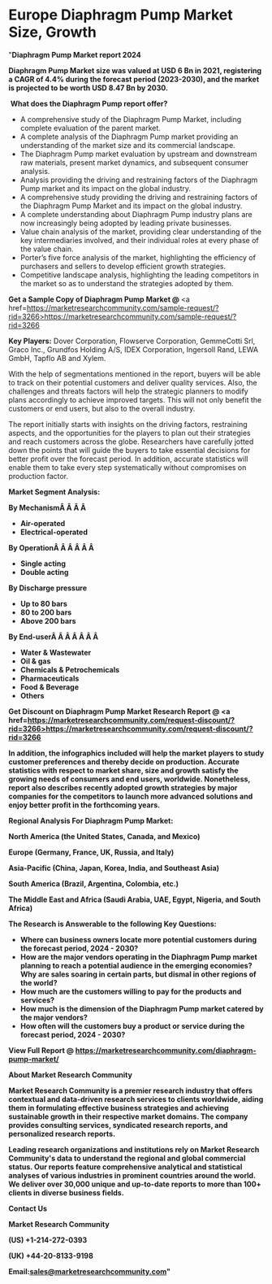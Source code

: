 # Europe Diaphragm Pump Market Size, Growth
"<strong>Diaphragm Pump Market report 2024</strong>

<strong>Diaphragm Pump Market size was valued at USD 6 Bn in 2021, registering a CAGR of 4.4% during the forecast period (2023-2030), and the market is projected to be worth USD 8.47 Bn by 2030.</strong>

 <strong><b>What does the Diaphragm Pump report offer?</b></strong>
<ul>
  <li>A comprehensive study of the Diaphragm Pump Market, including complete evaluation of the parent market.</li>
  <li>A complete analysis of the Diaphragm Pump market providing an understanding of the market size and its commercial landscape.</li>
  <li>The Diaphragm Pump market evaluation by upstream and downstream raw materials, present market dynamics, and subsequent consumer analysis.</li>
  <li>Analysis providing the driving and restraining factors of the Diaphragm Pump market and its impact on the global industry.</li>
  <li>A comprehensive study providing the driving and restraining factors of the Diaphragm Pump Market and its impact on the global industry.</li>
  <li>A complete understanding about Diaphragm Pump industry plans are now increasingly being adopted by leading private businesses.</li>
  <li>Value chain analysis of the market, providing clear understanding of the key intermediaries involved, and their individual roles at every phase of the value chain.</li>
  <li>Porter’s five force analysis of the market, highlighting the efficiency of purchasers and sellers to develop efficient growth strategies.</li>
  <li>Competitive landscape analysis, highlighting the leading competitors in the market so as to understand the strategies adopted by them.</li>
</ul>

<strong>Get a Sample Copy of Diaphragm Pump Market @ </strong><a href=https://marketresearchcommunity.com/sample-request/?rid=3266><u>https://marketresearchcommunity.com/sample-request/?rid=3266</u></a>

<strong>Key Players:</strong> 
Dover Corporation, Flowserve Corporation, GemmeCotti Srl, Graco Inc., Grundfos Holding A/S, IDEX Corporation, Ingersoll Rand, LEWA GmbH, Tapflo AB and Xylem.

With the help of segmentations mentioned in the report, buyers will be able to track on their potential customers and deliver quality services. Also, the challenges and threats factors will help the strategic planners to modify plans accordingly to achieve improved targets. This will not only benefit the customers or end users, but also to the overall industry.

The report initially starts with insights on the driving factors, restraining aspects, and the opportunities for the players to plan out their strategies and reach customers across the globe. Researchers have carefully jotted down the points that will guide the buyers to take essential decisions for better profit over the forecast period. In addition, accurate statistics will enable them to take every step systematically without compromises on production factor.

<strong>Market Segment Analysis:</strong>


<strong><strong>By MechanismÂ Â Â Â  </strong></h4>
<ul>
 	<li>Air-operated</li>
 	<li>Electrical-operated</li>
</ul>
<strong><strong>By OperationÂ Â Â Â Â Â  </strong></h4>
<ul>
 	<li>Single acting</li>
 	<li>Double acting</li>
</ul>
<strong><strong>By Discharge pressure </strong></h4>
<ul>
 	<li>Up to 80 bars</li>
 	<li>80 to 200 bars</li>
 	<li>Above 200 bars</li>
</ul>
<strong><strong>By End-userÂ Â Â Â Â Â Â  </strong></h4>
<ul>
 	<li>Water &amp; Wastewater</li>
 	<li>Oil &amp; gas</li>
 	<li>Chemicals &amp; Petrochemicals</li>
 	<li>Pharmaceuticals</li>
 	<li>Food &amp; Beverage</li>
 	<li>Others</li>
</ul>

<strong>Get Discount on Diaphragm Pump Market Research Report @ </b></strong><a href=https://marketresearchcommunity.com/request-discount/?rid=3266><u>https://marketresearchcommunity.com/request-discount/?rid=3266</u></a>

In addition, the infographics included will help the market players to study customer preferences and thereby decide on production. Accurate statistics with respect to market share, size and growth satisfy the growing needs of consumers and end users, worldwide. Nonetheless, report also describes recently adopted growth strategies by major companies for the competitors to launch more advanced solutions and enjoy better profit in the forthcoming years.

<strong>Regional Analysis For Diaphragm Pump Market:</strong>

<strong>North America</strong> (the United States, Canada, and Mexico)

<strong>Europe</strong> (Germany, France, UK, Russia, and Italy)

<strong>Asia-Pacific</strong> (China, Japan, Korea, India, and Southeast Asia)

<strong>South America</strong> (Brazil, Argentina, Colombia, etc.)

<strong>The Middle East and Africa</strong> (Saudi Arabia, UAE, Egypt, Nigeria, and South Africa)

<strong>The Research is Answerable to the following Key Questions:</strong>
<ul>
 	<li>Where can business owners locate more potential customers during the forecast period, 2024 - 2030?</li>
 	<li>How are the major vendors operating in the Diaphragm Pump market planning to reach a potential audience in the emerging economies? Why are sales soaring in certain parts, but dismal in other regions of the world?</li>
 	<li>How much are the customers willing to pay for the products and services?</li>
 	<li>How much is the dimension of the Diaphragm Pump market catered by the major vendors?</li>
 	<li>How often will the customers buy a product or service during the forecast period, 2024 - 2030?</li>
</ul>

<strong>View Full Report @</strong> <a href=https://marketresearchcommunity.com/diaphragm-pump-market/>https://marketresearchcommunity.com/diaphragm-pump-market/</a>

<strong>About Market Research Community</strong>

Market Research Community is a premier research industry that offers contextual and data-driven research services to clients worldwide, aiding them in formulating effective business strategies and achieving sustainable growth in their respective market domains. The company provides consulting services, syndicated research reports, and personalized research reports.

Leading research organizations and institutions rely on Market Research Community's data to understand the regional and global commercial status. Our reports feature comprehensive analytical and statistical analyses of various industries in prominent countries around the world. We deliver over 30,000 unique and up-to-date reports to more than 100+ clients in diverse business fields.

<strong>Contact Us</strong>

<strong>Market Research Community</strong>

(US) +1-214-272-0393

(UK) +44-20-8133-9198

<strong>Email:</strong>sales@marketresearchcommunity.com"

